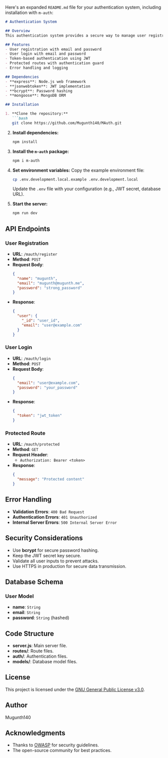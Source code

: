 Here's an expanded `README.md` file for your authentication system, including installation with `m-auth`:

```markdown
# Authentication System

## Overview
This authentication system provides a secure way to manage user registration, login, and protected routes using JSON Web Tokens (JWT).

## Features
- User registration with email and password
- User login with email and password
- Token-based authentication using JWT
- Protected routes with authentication guard
- Error handling and logging

## Dependencies
- **express**: Node.js web framework
- **jsonwebtoken**: JWT implementation
- **bcrypt**: Password hashing
- **mongoose**: MongoDB ORM

## Installation

1. **Clone the repository:**
   ```bash
   git clone https://github.com/Mugunth140/MAuth.git
   ```

2. **Install dependencies:**
   ```bash
   npm install
   ```

3. **Install the `m-auth` package:**
   ```bash
   npm i m-auth
   ```

4. **Set environment variables:**
   Copy the example environment file:
   ```bash
   cp .env.development.local.example .env.development.local
   ```
   Update the `.env` file with your configuration (e.g., JWT secret, database URL).

5. **Start the server:**
   ```bash
   npm run dev
   ```

## API Endpoints

### User Registration
- **URL**: `/mauth/register`
- **Method**: `POST`
- **Request Body**: 
  ```json
  {
    "name": "mugunth",
    "email": "mugunth@mugunth.me",
    "password": "strong_password"
  }
  ```
- **Response**:
  ```json
  {
    "user": {
      "_id": "user_id",
      "email": "user@example.com"
    }
  }
  ```

### User Login
- **URL**: `/mauth/login`
- **Method**: `POST`
- **Request Body**:
  ```json
  {
    "email": "user@example.com",
    "password": "your_password"
  }
  ```
- **Response**:
  ```json
  {
    "token": "jwt_token"
  }
  ```

### Protected Route
- **URL**: `/mauth/protected`
- **Method**: `GET`
- **Request Header**:
  - `Authorization: Bearer <token>`
- **Response**:
  ```json
  {
    "message": "Protected content"
  }
  ```

## Error Handling

- **Validation Errors**: `400 Bad Request`
- **Authentication Errors**: `401 Unauthorized`
- **Internal Server Errors**: `500 Internal Server Error`

## Security Considerations
- Use **bcrypt** for secure password hashing.
- Keep the JWT secret key secure.
- Validate all user inputs to prevent attacks.
- Use HTTPS in production for secure data transmission.

## Database Schema

### User Model
- **name**: `String`
- **email**: `String`
- **password**: `String` (hashed)

## Code Structure

- **server.js**: Main server file.
- **routes/**: Route files.
- **auth/**: Authentication files.
- **models/**: Database model files.

## License
This project is licensed under the [GNU General Public License v3.0](https://www.gnu.org/licenses/gpl-3.0.html).

## Author
Mugunth140

## Acknowledgments
- Thanks to [OWASP](https://owasp.org/) for security guidelines.
- The open-source community for best practices.
